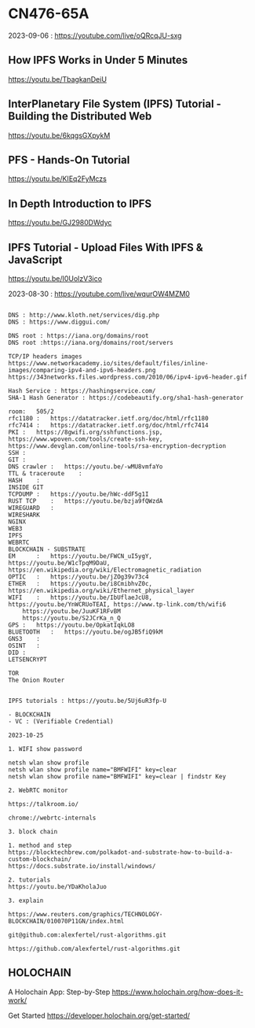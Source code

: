 # CN476-65A
2023-09-06 : <https://youtube.com/live/oQRcqJU-sxg>


## How IPFS Works in Under 5 Minutes
<https://youtu.be/TbagkanDeiU>

## InterPlanetary File System (IPFS) Tutorial - Building the Distributed Web
<https://youtu.be/6kqgsGXpykM>

## PFS - Hands-On Tutorial
<https://youtu.be/KIEq2FyMczs>

## In Depth Introduction to IPFS
https://youtu.be/GJ2980DWdyc

## IPFS Tutorial - Upload Files With IPFS & JavaScript
https://youtu.be/I0UolzV3ico

2023-08-30 : https://youtube.com/live/wqurOW4MZM0

```

DNS : http://www.kloth.net/services/dig.php
DNS : https://www.diggui.com/

DNS root : https://iana.org/domains/root
DNS root :https://iana.org/domains/root/servers

TCP/IP headers images
https://www.networkacademy.io/sites/default/files/inline-images/comparing-ipv4-and-ipv6-headers.png
https://343networks.files.wordpress.com/2010/06/ipv4-ipv6-header.gif

Hash Service : https://hashingservice.com/
SHA-1 Hash Generator : https://codebeautify.org/sha1-hash-generator

room:	505/2
rfc1180	:	https://datatracker.ietf.org/doc/html/rfc1180
rfc7414	:	https://datatracker.ietf.org/doc/html/rfc7414
PKI	:	https://8gwifi.org/sshfunctions.jsp, https://www.wpoven.com/tools/create-ssh-key, https://www.devglan.com/online-tools/rsa-encryption-decryption
SSH	:	
GIT	:	
DNS crawler	:	https://youtu.be/-wMU8vmfaYo
TTL & traceroute	:	
HASH	:	
INSIDE GIT
TCPDUMP	:	https://youtu.be/hWc-ddF5g1I
RUST TCP	:	https://youtu.be/bzja9fQWzdA
WIREGUARD	:
WIRESHARK
NGINX
WEB3
IPFS
WEBRTC
BLOCKCHAIN - SUBSTRATE
EM		:	https://youtu.be/FWCN_uI5ygY, https://youtu.be/W1cTpqM9DaU, https://en.wikipedia.org/wiki/Electromagnetic_radiation
OPTIC	:	https://youtu.be/jZOg39v73c4
ETHER	:	https://youtu.be/i8CmibhvZ0c, https://en.wikipedia.org/wiki/Ethernet_physical_layer
WIFI	:	https://youtu.be/IbUflaeJcU8, https://youtu.be/YnWCRUoTEAI, https://www.tp-link.com/th/wifi6
    https://youtu.be/JuuKF1RFvBM
    https://youtu.be/S2JCrKa_n_Q
GPS	: 	https://youtu.be/OpkatIqkLO8
BLUETOOTH	:	https://youtu.be/ogJB5fiQ9kM
GNS3	:	
OSINT	:	
DID	:	
LETSENCRYPT

TOR
The Onion Router


IPFS tutorials : https://youtu.be/5Uj6uR3fp-U

- BLOCKCHAIN
- VC : (Verifiable Credential)

2023-10-25

1. WIFI show password

netsh wlan show profile
netsh wlan show profile name="BMFWIFI" key=clear
netsh wlan show profile name="BMFWIFI" key=clear | findstr Key

2. WebRTC monitor

https://talkroom.io/

chrome://webrtc-internals

3. block chain

1. method and step
https://blocktechbrew.com/polkadot-and-substrate-how-to-build-a-custom-blockchain/
https://docs.substrate.io/install/windows/

2. tutorials
https://youtu.be/YDaKholaJuo

3. explain

https://www.reuters.com/graphics/TECHNOLOGY-BLOCKCHAIN/010070P11GN/index.html

git@github.com:alexfertel/rust-algorithms.git

https://github.com/alexfertel/rust-algorithms.git

```

## HOLOCHAIN

A Holochain App: Step-by-Step
<https://www.holochain.org/how-does-it-work/>

Get Started
<https://developer.holochain.org/get-started/>


